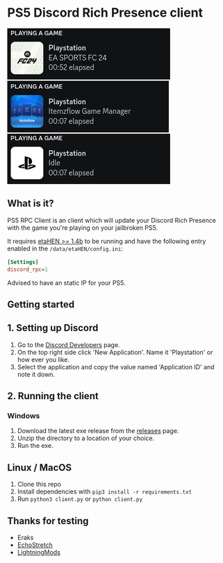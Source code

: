 # PS5 Discord Rich Presence client

![Rich Presenc example game](assets/discord_example_game.png)
![Rich Presenc example homebrew](assets/discord_example_hb.png)
![Rich Presenc example idle](assets/discord_example_idle.png)

## What is it?
PS5 RPC Client is an client which will update your Discord Rich Presence with the game you're playing on your jailbroken PS5. 

It requires [etaHEN >= 1.4b](https://github.com/LightningMods/etaHEN) to be running and have the following entry enabled in the `/data/etaHEN/config.ini`:
```ini
[Settings]
discord_rpc=1
```
Advised to have an static IP for your PS5.

## Getting started
## 1. Setting up Discord
1. Go to the [Discord Developers](https://discord.com/developers) page.
1. On the top right side click 'New Application'. Name it 'Playstation' or how ever you like.
1. Select the application and copy the value named 'Application ID' and note it down.

## 2. Running the client

### Windows
1. Download the latest exe release from the [releases](https://github.com/jeroendev-one/ps5-rpc-client/releases) page.
1. Unzip the directory to a location of your choice.
1. Run the exe.

## Linux / MacOS
1. Clone this repo
1. Install dependencies with `pip3 install -r requirements.txt`
1. Run `python3 client.py` or `python client.py`

## Thanks for testing
- Eraks
- [EchoStretch](https://github.com/echostretch)
- [LightningMods](https://github.com/LightningMods)